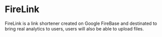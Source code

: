# FireLink
FireLink is a link shortener created on Google FireBase and destinated to bring real analytics to users, users will also be able to upload files.

